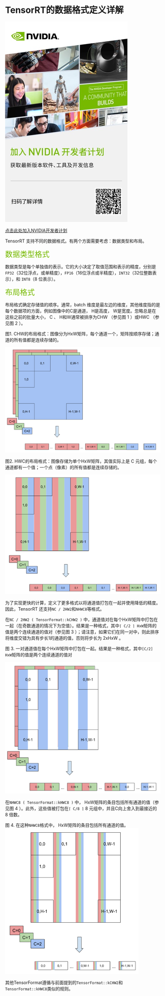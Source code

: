 # TensorRT的数据格式定义详解

![](16-TensorRT的数据格式定义详解/rdp.jpg)

[点击此处加入NVIDIA开发者计划](https://developer.nvidia.com/zh-cn/developer-program)

TensorRT 支持不同的数据格式。有两个方面需要考虑：数据类型和布局。

<font color=#76b900 size=05>数据类型格式</font>

数据类型是每个单独值的表示。它的大小决定了取值范围和表示的精度，分别是`FP32`（32位浮点，或单精度），`FP16`（16位浮点或半精度），`INT32`（32位整数表示），和 `INT8`（8 位表示）。


<font color=#76b900 size=05>布局格式</font>

布局格式确定存储值的顺序。通常，batch 维度是最左边的维度，其他维度指的是每个数据项的方面，例如图像中的C是通道， H是高度， W是宽度。忽略总是在这些之前的批量大小， C 、 H和W通常被排序为CHW （参见图 1 ）或HWC （参见图 2 ）。


图1. CHW的布局格式：图像分为HxW矩阵，每个通道一个，矩阵按顺序存储；通道的所有值都是连续存储的。

![](16-TensorRT的数据格式定义详解/fig1.png)

图2. HWC的布局格式：图像存储为单个HxW矩阵，其值实际上是 C 元组，每个通道都有一个值；一个点（像素）的所有值都是连续存储的。

![](16-TensorRT的数据格式定义详解/fig2.png)


为了实现更快的计算，定义了更多格式以将通道值打包在一起并使用降低的精度。因此，TensorRT 还支持`NC / 2HW2`和`NHWC8`等格式。

在`NC / 2HW2 ( TensorFormat::kCHW2 )` 中，通道值对在每个HxW矩阵中打包在一起（在奇数通道的情况下为空值）。结果是一种格式，其中`⌈ C/2 ⌉ HxW`矩阵的值是两个连续通道的值对（参见图 3 ）；请注意，如果它们在同一对中，则此排序将维度交错为具有步长1的通道的值，否则将步长为 2xHxW 。

图 3. 一对通道值在每个HxW矩阵中打包在一起。结果是一种格式，其中`[C/2] HxW`矩阵的值是两个连续通道的值对

![](16-TensorRT的数据格式定义详解/fig3.png)


在`NHWC8 ( TensorFormat::kHWC8 )` 中， HxW矩阵的条目包括所有通道的值（参见图 4 ）。此外，这些值被打包在`⌈ C/8 ⌉` 8 元组中，并且C向上舍入到最接近的 8 倍数。

图 4. 在这种`NHWC8`格式中， HxW矩阵的条目包括所有通道的值。
![](16-TensorRT的数据格式定义详解/fig4.png)

其他TensorFormat遵循与前面提到的`TensorFormat::kCHW2`和`TensorFormat::kHWC8`类似的规则。














